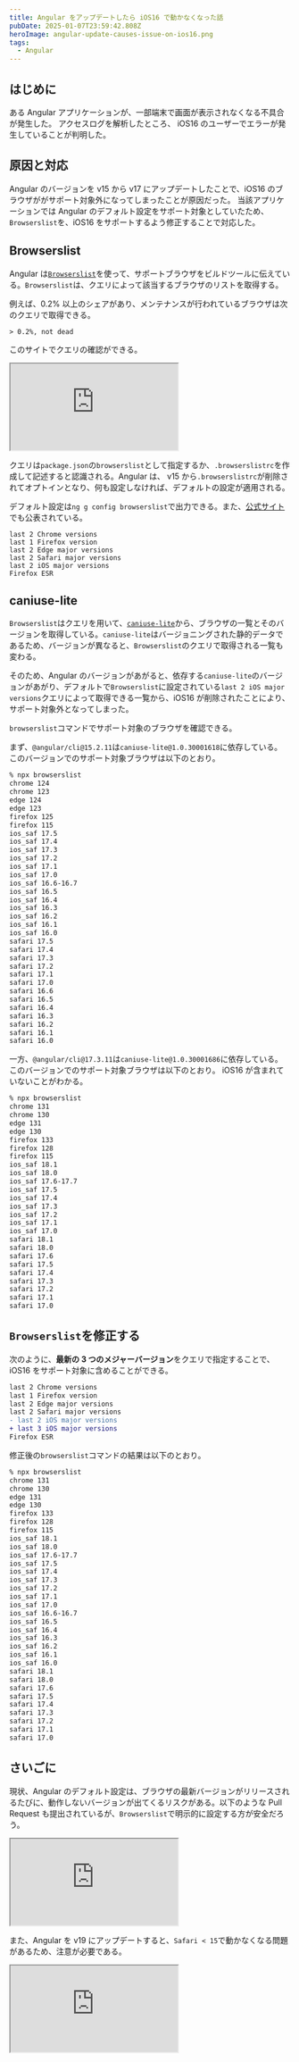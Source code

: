 ```yaml
---
title: Angular をアップデートしたら iOS16 で動かなくなった話
pubDate: 2025-01-07T23:59:42.808Z
heroImage: angular-update-causes-issue-on-ios16.png
tags:
  - Angular
---
```


## はじめに

ある Angular アプリケーションが、一部端末で画面が表示されなくなる不具合が発生した。
アクセスログを解析したところ、 iOS16 のユーザーでエラーが発生していることが判明した。

## 原因と対応

Angular のバージョンを v15 から v17 にアップデートしたことで、iOS16 のブラウザががサポート対象外になってしまったことが原因だった。
当該アプリケーションでは Angular のデフォルト設定をサポート対象としていたため、`Browserslist`を、iOS16 をサポートするよう修正することで対応した。

## Browserslist

Angular は[`Browserslist`](https://github.com/browserslist/browserslist)を使って、サポートブラウザをビルドツールに伝えている。`Browserslist`は、クエリによって該当するブラウザのリストを取得する。

例えば、0.2% 以上のシェアがあり、メンテナンスが行われているブラウザは次のクエリで取得できる。

```browserslist
> 0.2%, not dead
```

このサイトでクエリの確認ができる。

<iframe class="hatenablogcard border-none w-full" src="https://hatenablog-parts.com/embed?url=https://browsersl.ist/" height="155"></iframe>

クエリは`package.json`の`browserslist`として指定するか、`.browserslistrc`を作成して記述すると認識される。Angular は、 v15 から`.browserslistrc`が削除されてオプトインとなり、何も設定しなければ、デフォルトの設定が適用される。

デフォルト設定は`ng g config browserslist`で出力できる。また、[公式サイト](https://angular.jp/reference/versions#%E3%83%96%E3%83%A9%E3%82%A6%E3%82%B6%E3%82%B5%E3%83%9D%E3%83%BC%E3%83%88)でも公表されている。

```browserslist
last 2 Chrome versions
last 1 Firefox version
last 2 Edge major versions
last 2 Safari major versions
last 2 iOS major versions
Firefox ESR
```

## caniuse-lite

`Browserslist`はクエリを用いて、[`caniuse-lite`](https://github.com/browserslist/caniuse-lite)から、ブラウザの一覧とそのバージョンを取得している。`caniuse-lite`はバージョニングされた静的データであるため、バージョンが異なると、`Browserslist`のクエリで取得される一覧も変わる。

そのため、Angular のバージョンがあがると、依存する`caniuse-lite`のバージョンがあがり、デフォルトで`Browserslist`に設定されている`last 2 iOS major versions`クエリによって取得できる一覧から、iOS16 が削除されたことにより、サポート対象外となってしまった。

`browserslist`コマンドでサポート対象のブラウザを確認できる。

まず、`@angular/cli@15.2.11`は`caniuse-lite@1.0.30001618`に依存している。
このバージョンでのサポート対象ブラウザは以下のとおり。

```zsh
% npx browserslist
chrome 124
chrome 123
edge 124
edge 123
firefox 125
firefox 115
ios_saf 17.5
ios_saf 17.4
ios_saf 17.3
ios_saf 17.2
ios_saf 17.1
ios_saf 17.0
ios_saf 16.6-16.7
ios_saf 16.5
ios_saf 16.4
ios_saf 16.3
ios_saf 16.2
ios_saf 16.1
ios_saf 16.0
safari 17.5
safari 17.4
safari 17.3
safari 17.2
safari 17.1
safari 17.0
safari 16.6
safari 16.5
safari 16.4
safari 16.3
safari 16.2
safari 16.1
safari 16.0
```

一方、`@angular/cli@17.3.11`は`caniuse-lite@1.0.30001686`に依存している。
このバージョンでのサポート対象ブラウザは以下のとおり。 iOS16 が含まれていないことがわかる。

```zsh
% npx browserslist
chrome 131
chrome 130
edge 131
edge 130
firefox 133
firefox 128
firefox 115
ios_saf 18.1
ios_saf 18.0
ios_saf 17.6-17.7
ios_saf 17.5
ios_saf 17.4
ios_saf 17.3
ios_saf 17.2
ios_saf 17.1
ios_saf 17.0
safari 18.1
safari 18.0
safari 17.6
safari 17.5
safari 17.4
safari 17.3
safari 17.2
safari 17.1
safari 17.0
```

## `Browserslist`を修正する

次のように、**最新の 3 つのメジャーバージョン**をクエリで指定することで、iOS16 をサポート対象に含めることができる。

```diff
last 2 Chrome versions
last 1 Firefox version
last 2 Edge major versions
last 2 Safari major versions
- last 2 iOS major versions
+ last 3 iOS major versions
Firefox ESR
```

修正後の`browserslist`コマンドの結果は以下のとおり。

```zsh
% npx browserslist
chrome 131
chrome 130
edge 131
edge 130
firefox 133
firefox 128
firefox 115
ios_saf 18.1
ios_saf 18.0
ios_saf 17.6-17.7
ios_saf 17.5
ios_saf 17.4
ios_saf 17.3
ios_saf 17.2
ios_saf 17.1
ios_saf 17.0
ios_saf 16.6-16.7
ios_saf 16.5
ios_saf 16.4
ios_saf 16.3
ios_saf 16.2
ios_saf 16.1
ios_saf 16.0
safari 18.1
safari 18.0
safari 17.6
safari 17.5
safari 17.4
safari 17.3
safari 17.2
safari 17.1
safari 17.0
```

## さいごに

現状、Angular のデフォルト設定は、ブラウザの最新バージョンがリリースされるたびに、動作しないバージョンが出てくるリスクがある。以下のような Pull Request も提出されているが、`Browserslist`で明示的に設定する方が安全だろう。

<iframe class="hatenablogcard border-none w-full" src="https://hatenablog-parts.com/embed?url=https://github.com/angular/angular-cli/pull/28719" height="155"></iframe>

また、Angular を v19 にアップデートすると、`Safari < 15`で動かなくなる問題があるため、注意が必要である。

<iframe class="hatenablogcard border-none w-full" src="https://hatenablog-parts.com/embed?url=https://github.com/angular/angular-cli/issues/29145" height="155"></iframe>
